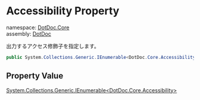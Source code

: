 ﻿# Accessibility Property

namespace: [DotDoc\.Core](../../DotDoc.Core.md)<br />
assembly: [DotDoc](../../../DotDoc.md)

出力するアクセス修飾子を指定します。

```csharp
public System.Collections.Generic.IEnumerable<DotDoc.Core.Accessibility> Accessibility { get; init; };
```

## Property Value

[System\.Collections\.Generic\.IEnumerable\<DotDoc\.Core\.Accessibility\>](https://docs.microsoft.com/ja-jp/dotnet/api/System.Collections.Generic.IEnumerable-1)

